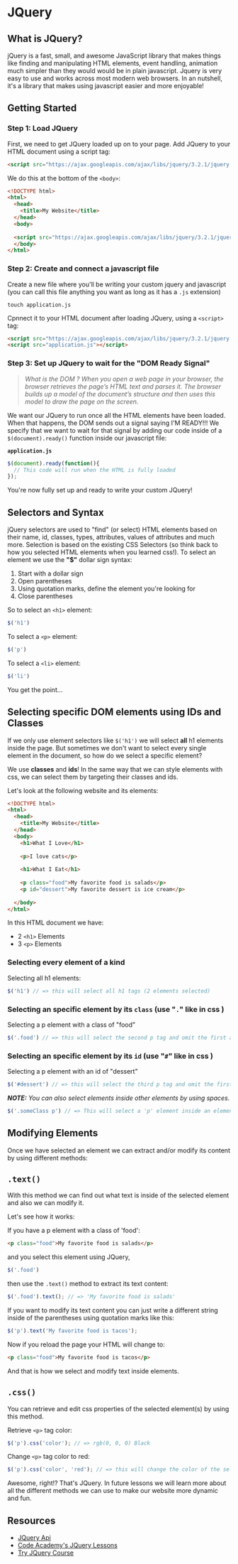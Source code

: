 # JQuery

## What is JQuery?

jQuery is a fast, small, and awesome JavaScript library that makes things like finding and manipulating HTML elements, event handling, animation much simpler than they would would be in plain javascript. Jquery is very easy to use and works across most modern web browsers. In an nutshell, it's a library that makes using javascript easier and more enjoyable! 

## Getting Started

### Step 1: Load JQuery
First, we need to get JQuery loaded up on to your page. Add JQuery to your HTML document using a script tag:

```html
<script src="https://ajax.googleapis.com/ajax/libs/jquery/3.2.1/jquery.min.js"></script>
```

We do this at the bottom of the `<body>`:

```html
<!DOCTYPE html>
<html>
  <head>
    <title>My Website</title>
  </head>
  <body>
    
  <script src="https://ajax.googleapis.com/ajax/libs/jquery/3.2.1/jquery.min.js"></script>
  </body>
</html>
```

### Step 2: Create and connect a javascript file

Create a new file where you'll be writing your custom jquery and javascript (you can call this file anything you want as long as it has a `.js` extension) 

```
touch application.js
```

Cpnnect it to your HTML document after loading JQuery, using a `<script>` tag:

```html
<script src="https://ajax.googleapis.com/ajax/libs/jquery/3.2.1/jquery.min.js"></script>
<script src="application.js"></script>
```

### Step 3: Set up JQuery to wait for the "DOM Ready Signal"

> *What is the DOM ? When you open a web page in your browser, the browser retrieves the page’s HTML text and parses it. The browser builds up a model of the document’s structure and then uses this model to draw the page on the screen.*

We want our JQuery to run once all the HTML elements have been loaded. When that happens, the DOM sends out a signal saying I'M READY!!! We specify that we want to wait for that signal by adding our code inside of a `$(document).ready()` function inside our javascript file:

**`application.js`**

```js
$(document).ready(function(){
  // This code will run when the HTML is fully loaded
});
```
You're now fully set up and ready to write your custom JQuery!

## Selectors and Syntax

jQuery selectors are used to "find" (or select) HTML elements based on their name, id, classes, types, attributes, values of attributes and much more. Selection is based on the existing CSS Selectors (so think back to how you selected HTML elements when you learned css!). To select an element we use the **"$"** dollar sign syntax:

1. Start with a dollar sign
2. Open parentheses 
3. Using quotation marks, define the element you're looking for
4. Close parentheses

So to select an `<h1>` element:

```js
$('h1')
```

To select a `<p>` element:

```js
$('p')
```

To select a `<li>` element:

```js
$('li')
```

You get the point... 

## Selecting specific DOM elements using IDs and Classes

If we only use element selectors like `$('h1')` we will select **all** h1 elements inside the page. But sometimes we don't want to select every single element in the document, so how do we select a specific element?

We use **classes** and **ids**! In the same way that we can style elements with css, we can select them by targeting their classes and ids.

Let's look at the following website and its elements:

```html
<!DOCTYPE html>
<html>
  <head>
    <title>My Website</title>
  </head>
  <body>
    <h1>What I Love</h1>
    
    <p>I love cats</p>
    
    <h1>What I Eat</h1>
    
    <p class="food">My favorite food is salads</p>
    <p id="dessert">My favorite dessert is ice cream</p>
  
  </body>
</html>
```

In this HTML document we have: 

- 2 `<h1>` Elements
- 3 `<p>` Elements

### Selecting every element of a kind

Selecting all h1 elements:

```js
$('h1') // => this will select all h1 tags (2 elements selected)
```

### Selecting an specific element by its `class` (use "`.`" like in css )

Selecting a p element with a class of "food"

```js
$('.food') // => this will select the second p tag and omit the first and last p tags (1 element selected)
```


### Selecting an specific element by its `id` (use "`#`" like in css )

Selecting a p element with an id of "dessert"

```js
$('#dessert') // => this will select the third p tag and omit the first two p elements (1 element selected)
```

***NOTE:*** *You can also select elements inside other elements by using spaces.*

```js
$('.someClass p') // => This will select a 'p' element inside an element with a class of 'someClass'
```

## Modifying Elements

Once we have selected an element we can extract and/or modify its content by using different methods:

## `.text()`

With this method we can find out what text is inside of the selected element and also we can modify it.

Let's see how it works:

If you have a p element with a class of 'food':

```html
<p class="food">My favorite food is salads</p>
```

and you select this element using JQuery,

```js
$('.food')
```

then use the `.text()` method to extract its text content:

```js
$('.food').text(); // => 'My favorite food is salads'
```

If you want to modify its text content you can just write a different string inside of the parentheses using quotation marks like this:

```js
$('p').text('My favorite food is tacos');
```

Now if you reload the page your HTML will change to:

```html
<p class="food">My favorite food is tacos</p>
```

And that is how we select and modify text inside elements.


## `.css()`

You can retrieve and edit css properties of the selected element(s) by using this method.

Retrieve `<p>` tag color:

```js
$('p').css('color'); // => rgb(0, 0, 0) Black
```

Change `<p>` tag color to red:

```js
$('p').css('color', 'red'); // => this will change the color of the selected tag to red.
```

Awesome, right!? That's JQuery. In future lessons we will learn more about all the different methods we can use to make our website more dynamic and fun.

## Resources

* [JQuery Api](http://api.jquery.com/)
* [Code Academy's JQuery Lessons](https://www.codecademy.com/learn/jquery)
* [Try JQuery Course](http://try.jquery.com/)

